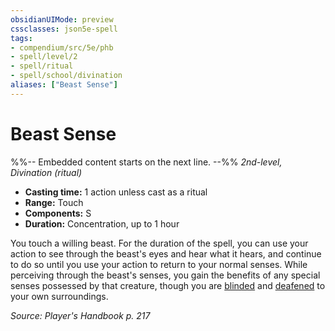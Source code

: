 ```yaml
---
obsidianUIMode: preview
cssclasses: json5e-spell
tags:
- compendium/src/5e/phb
- spell/level/2
- spell/ritual
- spell/school/divination
aliases: ["Beast Sense"]
---
```

# Beast Sense
%%-- Embedded content starts on the next line. --%%
*2nd-level, Divination (ritual)*  

- **Casting time:** 1 action unless cast as a ritual
- **Range:** Touch
- **Components:** S
- **Duration:** Concentration, up to 1 hour

You touch a willing beast. For the duration of the spell, you can use your action to see through the beast's eyes and hear what it hears, and continue to do so until you use your action to return to your normal senses. While perceiving through the beast's senses, you gain the benefits of any special senses possessed by that creature, though you are [blinded](2-Mechanics/CLI/rules/conditions.md#Blinded) and [deafened](2-Mechanics/CLI/rules/conditions.md#Deafened) to your own surroundings.

*Source: Player's Handbook p. 217*